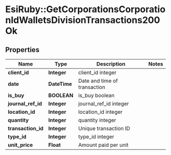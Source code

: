 # EsiRuby::GetCorporationsCorporationIdWalletsDivisionTransactions200Ok

## Properties
Name | Type | Description | Notes
------------ | ------------- | ------------- | -------------
**client_id** | **Integer** | client_id integer | 
**date** | **DateTime** | Date and time of transaction | 
**is_buy** | **BOOLEAN** | is_buy boolean | 
**journal_ref_id** | **Integer** | journal_ref_id integer | 
**location_id** | **Integer** | location_id integer | 
**quantity** | **Integer** | quantity integer | 
**transaction_id** | **Integer** | Unique transaction ID | 
**type_id** | **Integer** | type_id integer | 
**unit_price** | **Float** | Amount paid per unit | 


